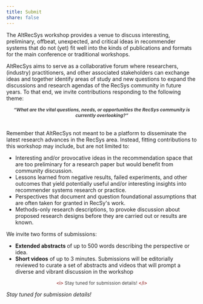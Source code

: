 ```yaml
---
title: Submit
share: false
---
```


The AltRecSys workshop provides a venue to discuss interesting, preliminary, offbeat, unexpected, and critical ideas in recommender systems that do not (yet) fit well into the kinds of publications and formats for the main conference or traditional workshops.

AltRecSys aims to serve as a collaborative forum where researchers, (industry) practitioners, and other associated stakeholders can exchange ideas and together identify areas of study and new questions to expand the discussions and research agendas of the RecSys community in future years. To that end, we invite contributions responding to the following theme:

 <div style="text-align:center;"><span style="color:#3b3b3b;font-size:12px;"><i><strong>“What are the vital questions, needs, or opportunities the RecSys community is currently overlooking?”</strong></i></span><br>&nbsp;</div>

Remember that AltRecSys not meant to be a platform to disseminate the latest research advances in the RecSys area. 
Instead, fitting contributions to this workshop may include, but are not limited to:
- Interesting and/or provocative ideas in the recommendation space that are too preliminary for a research paper but would benefit from community discussion.
- Lessons learned from negative results, failed experiments, and other outcomes that yield potentially useful and/or interesting insights into recommender systems research or practice.
- Perspectives that document and question foundational assumptions that are often taken for granted in RecSy's work.
- Methods-only research descriptions, to provoke discussion about proposed research designs before they are carried out or results are known.

We invite two forms of submissions:
- <b>Extended abstracts </b> of up to 500 words describing the perspective or idea.
- <b>Short videos</b> of up to 3 minutes.
Submissions will be editorially reviewed to curate a set of abstracts and videos that will prompt a diverse and vibrant discussion in the workshop

<div style="text-align:center;"><span style="color:#800000;font-size:12px;">&lt;i&gt;</span><span style="color:#3b3b3b;font-size:12px;"> Stay tuned for submission details! </span><span style="color:#800000;font-size:12px;">&lt;/i&gt;</span></div>

<i> Stay tuned for submission details! </i>
